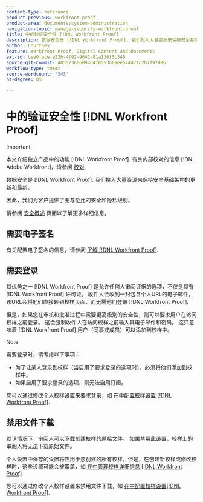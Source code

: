 ```yaml
---
content-type: reference
product-previous: workfront-proof
product-area: documents;system-administration
navigation-topic: manage-security-workfront-proof
title: 中的验证安全性 [!DNL Workfront Proof]
description: 数据安全是 [!DNL Workfront Proof]. 我们投入大量资源来保持安全基础架构的更新和最新。
author: Courtney
feature: Workfront Proof, Digital Content and Documents
exl-id: bee0fece-e22b-4f92-9641-81a130f5c346
source-git-commit: 405523606094d4f8553b0aee544d71c2b7f97d86
workflow-type: tm+mt
source-wordcount: '343'
ht-degree: 0%

---
```


# 中的验证安全性 [!DNL Workfront Proof]

>[!IMPORTANT]
>
>本文介绍独立产品中的功能 [!DNL Workfront Proof]. 有关内部校对的信息 [!DNL Adobe Workfront]，请参阅 [校对](../../../review-and-approve-work/proofing/proofing.md).

数据安全是 [!DNL Workfront Proof]. 我们投入大量资源来保持安全基础架构的更新和最新。

因此，我们为客户提供了无与伦比的安全和隐私级别。

请参阅  [安全概述](https://www.workfront.com/workfront-security) 页面以了解更多详细信息。

## 需要电子签名

有关配置电子签名的信息，请参阅 [了解 [!DNL Workfront Proof]](../../../workfront-proof/wp-acct-admin/managing-security/electronic-sigs-in-wp.md).

## 需要登录

其优势之一 [!DNL Workfront Proof] 是允许任何人审阅证据的选项，不仅是具有 [!DNL Workfront Proof] 许可证。 收件人会收到一封包含个人URL的电子邮件，该URL会将他们直接转到校样页面，而无需他们登录 [!DNL Workfront Proof].

但是，如果您在审核和批准过程中需要更高级别的安全性，则可以要求用户在访问校样之前登录。 这会强制收件人在访问校样之前输入其电子邮件和密码。 这只意味着 [!DNL Workfront Proof] 用户（同事或成员）可以添加到校样中。

>[!NOTE]
>
>需要登录时，请考虑以下事项：
>
>* 为了让某人登录到校样（当启用了要求登录的选项时），必须将他们添加到校样中。
>* 如果启用了要求登录的选项，则无法启用订阅。
>




您可以通过修改个人校样设置来要求登录，如 [在中配置校样设置 [!DNL Workfront Proof]](../../../workfront-proof/wp-work-proofsfiles/manage-your-work/configure-proof-settings.md).

## 禁用文件下载

默认情况下，审阅人可以下载创建校样的原始文件。 如果禁用此设置，校样上的审阅人将无法下载原始文件。

个人设置中保存的设置将应用于您创建的所有校样，但是，在创建新校样或修改校样时，这些设置可能会被覆盖，如  [在中管理校样详细信息 [!DNL Workfront Proof]](../../../workfront-proof/wp-work-proofsfiles/manage-your-work/manage-proof-details.md).

您可以通过修改个人校样设置来禁用文件下载，如 [在中配置校样设置[!DNL  Workfront Proof]](../../../workfront-proof/wp-work-proofsfiles/manage-your-work/configure-proof-settings.md).
